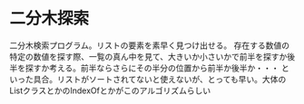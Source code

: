 # 二分木探索
二分木検索プログラム。リストの要素を素早く見つけ出せる。
存在する数値の特定の数値を探す際、一覧の真ん中を見て、大きいか小さいかで前半を探すか後半を探すか考える。前半ならさらにその半分の位置から前半か後半か・・・
といった具合。リストがソートされてないと使えないが、とっても早い。大体のListクラスとかのIndexOfとかがこのアルゴリズムらしい